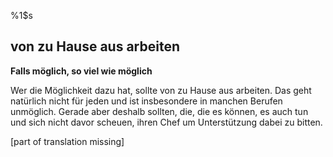 %1$s
## von zu Hause aus arbeiten
**Falls möglich, so viel wie möglich** 

Wer die Möglichkeit dazu hat, sollte von zu Hause aus arbeiten. Das geht natürlich nicht für jeden und ist insbesondere in manchen Berufen unmöglich. Gerade aber deshalb sollten, die, die es können, es auch tun und sich nicht davor scheuen, ihren Chef um Unterstützung dabei zu bitten.


[part of translation missing]
